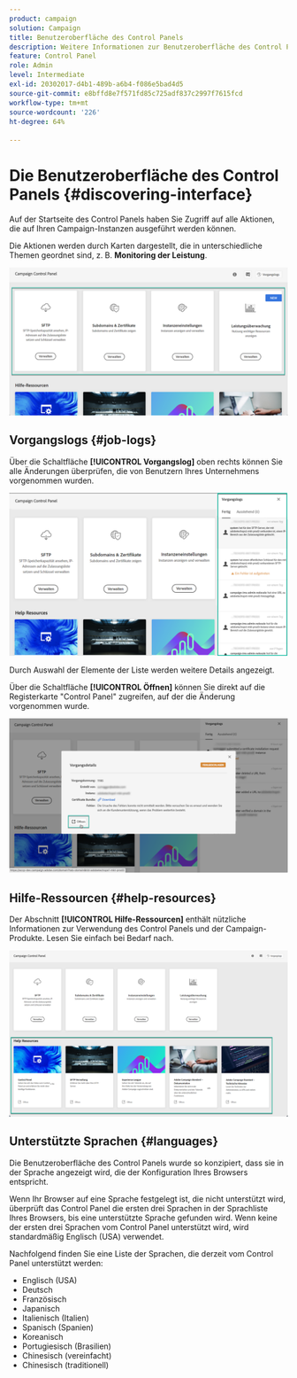 ```yaml
---
product: campaign
solution: Campaign
title: Benutzeroberfläche des Control Panels
description: Weitere Informationen zur Benutzeroberfläche des Control Panels
feature: Control Panel
role: Admin
level: Intermediate
exl-id: 20302017-d4b1-489b-a6b4-f086e5bad4d5
source-git-commit: e8bffd8e7f571fd85c725adf837c2997f7615fcd
workflow-type: tm+mt
source-wordcount: '226'
ht-degree: 64%

---
```


# Die Benutzeroberfläche des Control Panels {#discovering-interface}

Auf der Startseite des Control Panels haben Sie Zugriff auf alle Aktionen, die auf Ihren Campaign-Instanzen ausgeführt werden können.

Die Aktionen werden durch Karten dargestellt, die in unterschiedliche Themen geordnet sind, z. B. **Monitoring der Leistung**.

<!--With upcoming Campaign releases, more topics and cards will be made available.-->

![](assets/control_panel_interface.png)

## Vorgangslogs {#job-logs}

Über die Schaltfläche **[!UICONTROL Vorgangslog]** oben rechts können Sie alle Änderungen überprüfen, die von Benutzern Ihres Unternehmens vorgenommen wurden.

![](assets/control_panel_interface2.png)

Durch Auswahl der Elemente der Liste werden weitere Details angezeigt.

Über die Schaltfläche **[!UICONTROL Öffnen]** können Sie direkt auf die Registerkarte &quot;Control Panel&quot; zugreifen, auf der die Änderung vorgenommen wurde.

![](assets/control_panel_logdetails.png)

## Hilfe-Ressourcen {#help-resources}

Der Abschnitt **[!UICONTROL Hilfe-Ressourcen]** enthält nützliche Informationen zur Verwendung des Control Panels und der Campaign-Produkte. Lesen Sie einfach bei Bedarf nach.

![](assets/helpresources.png)

## Unterstützte Sprachen {#languages}

Die Benutzeroberfläche des Control Panels wurde so konzipiert, dass sie in der Sprache angezeigt wird, die der Konfiguration Ihres Browsers entspricht.

Wenn Ihr Browser auf eine Sprache festgelegt ist, die nicht unterstützt wird, überprüft das Control Panel die ersten drei Sprachen in der Sprachliste Ihres Browsers, bis eine unterstützte Sprache gefunden wird. Wenn keine der ersten drei Sprachen vom Control Panel unterstützt wird, wird standardmäßig Englisch (USA) verwendet.

Nachfolgend finden Sie eine Liste der Sprachen, die derzeit vom Control Panel unterstützt werden:

* Englisch (USA)
* Deutsch
* Französisch
* Japanisch
* Italienisch (Italien)
* Spanisch (Spanien)
* Koreanisch
* Portugiesisch (Brasilien)
* Chinesisch (vereinfacht)
* Chinesisch (traditionell)
